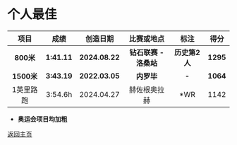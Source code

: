 # 个人最佳

|    项目    |    成绩     |    创造日期    |      比赛或地点       |     标注      |   得分   |
| :--------: | :---------: | :------------: | :-------------------: | :-----------: | :------: |
| **800米**  | **1:41.11** | **2024.08.22** | **钻石联赛 - 洛桑站** | **历史第2人** | **1295** |
| **1500米** | **3:43.19** | **2022.03.05** |      **内罗毕**       |     **-**     | **1064** |
| 1英里路跑  |   3:54.6h   |   2024.04.27   |     赫佐根奥拉赫      |      *WR      |   1142   |

- **奥运会项目均加粗**

[返回主页](./Profile.md)